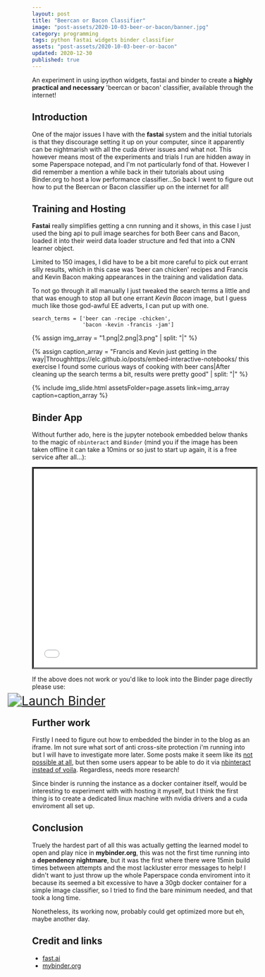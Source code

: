 ```yaml
---
layout: post
title: "Beercan or Bacon Classifier"
image: "post-assets/2020-10-03-beer-or-bacon/banner.jpg"
category: programming
tags: python fastai widgets binder classifier
assets: "post-assets/2020-10-03-beer-or-bacon"
updated: 2020-12-30
published: true
---
```


An experiment in using ipython widgets, fastai and binder to create a **highly practical and necessary** 'beercan or bacon' classifier, available through the internet!

## Introduction
One of the major issues I have with the **fastai** system and the initial tutorials is that they discourage setting it up on your computer, since it apparently can be nightmarish with all the cuda driver issues and what not. This however means most of the experiments and trials I run are hidden away in some Paperspace notepad, and I'm not particularly fond of that. However I did remember a mention a while back in their tutorials about using Binder.org to host a low performance classifier...So back I went to figure out how to put the Beercan or Bacon classifier up on the internet for all!

## Training and Hosting
**Fastai** really simplifies getting a cnn running and it shows, in this case I just used the bing api to pull image searches for both Beer cans and Bacon, loaded it into their weird data loader structure and fed that into a CNN learner object.

Limited to 150 images, I did have to be a bit more careful to pick out errant silly results, which in this case was 'beer can chicken' recipes and Francis and Kevin Bacon making appearances in the training and validation data.

To not go through it all manually I just tweaked the search terms a little and that was enough to stop all but one errant *Kevin Bacon* image, but I guess much like those god-awful EE adverts, I can put up with one.

```
search_terms = ['beer can -recipe -chicken',
                'bacon -kevin -francis -jam']
```

{% assign img_array = "1.png|2.png|3.png" | split: "|" %}

{% assign caption_array = "Francis and Kevin just getting in the way|Throughhttps://elc.github.io/posts/embed-interactive-notebooks/ this exercise I found some curious ways of cooking with beer cans|After cleaning up the search terms a bit, results were pretty good" | split: "|" %}

{% include img_slide.html assetsFolder=page.assets link=img_array caption=caption_array %}

## Binder App
Without further ado, here is the jupyter notebook embedded below thanks to the magic of `nbinteract` and `Binder` (mind you if the image has been taken offline it can take a 10mins or so just to start up again, it is a free service after all...):


<iframe width="100%" height="450px" style="border:4px inset grey;" src="{{site.url}}/{{page.assets}}/iframe_beercan-or-bacon.html"></iframe>

<!--
<iframe width='100%' height='600px' src="https://mybinder.org/v2/gh/Pandalism/beercan_or_bacon/test?urlpath=voila%2Frender%2Finfer_beer_or_bacon.ipynb"></iframe> -->

If the above does not work or you'd like to look into the Binder page directly please use:

<a href="https://mybinder.org/v2/gh/Pandalism/beercan_or_bacon/main?urlpath=%2Fnotebooks%2Finfer_beer_or_bacon.ipynb" target="_blank">
<img src="https://mybinder.org/badge_logo.svg"
alt="Launch Binder" style="transform: scale(2);">
</a>

## Further work
Firstly I need to figure out how to embedded the binder in to the blog as an iframe. Im not sure what sort of anti cross-site protection i'm running into but I will have to investigate more later. Some posts make it seem like its [not possible at all](https://github.com/jupyterhub/binderhub/issues/1078), but then some users appear to be able to do it via [nbinteract instead of voila](https://elc.github.io/posts/embed-interactive-notebooks/). Regardless, needs more research!

Since binder is running the instance as a docker container itself, would be interesting to experiment with with hosting it myself, but I think the first thing is to create a dedicated linux machine with nvidia drivers and a cuda enviroment all set up.

## Conclusion
Truely the hardest part of all this was actually getting the learned model to open and play nice in **mybinder.org**, this was not the first time running into a **dependency nightmare**, but it was the first where there were 15min build times between attempts and the most lackluster error messages to help! I didn't want to just throw up the whole Paperspace conda enviroment into it because its seemed a bit excessive to have a 30gb docker container for a simple image classifier, so I tried to find the bare minimum needed, and that took a long time.

<!-- On top of that turns out Jupyter notebooks don't allow to be embedded in iframes on websites with different originating urls (good default behaviour tbh). So overcoming that hurdle was another massive nightmare, that took longer than both the training/testing in Paperspace AND navigating the requirement quagmire combined. -->

Nonetheless, its working now, probably could get optimized more but eh, maybe another day.


## Credit and links
- [fast.ai](https://www.fast.ai/)
- [mybinder.org](https://mybinder.org/)
